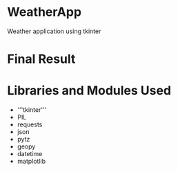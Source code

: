# WeatherApp

  Weather application using tkinter

# Final Result

# Libraries and Modules Used
  
 - '''tkinter'''
 - PIL
 - requests
 - json
 - pytz
 - geopy
 - datetime
 - matplotlib
  
  


